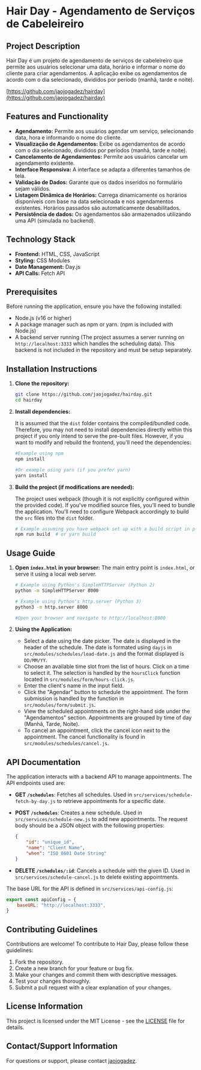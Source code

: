 # Hair Day - Agendamento de Serviços de Cabeleireiro

## Project Description

Hair Day é um projeto de agendamento de serviços de cabeleireiro que permite aos usuários selecionar uma data, horário e informar o nome do cliente para criar agendamentos. A aplicação exibe os agendamentos de acordo com o dia selecionado, divididos por período (manhã, tarde e noite).

[https://github.com/jaojogadez/hairday](https://github.com/jaojogadez/hairday)

## Features and Functionality

*   **Agendamento:** Permite aos usuários agendar um serviço, selecionando data, hora e informando o nome do cliente.
*   **Visualização de Agendamentos:** Exibe os agendamentos de acordo com o dia selecionado, divididos por períodos (manhã, tarde e noite).
*   **Cancelamento de Agendamentos:** Permite aos usuários cancelar um agendamento existente.
*   **Interface Responsiva:** A interface se adapta a diferentes tamanhos de tela.
*   **Validação de Dados:** Garante que os dados inseridos no formulário sejam válidos.
*   **Listagem Dinâmica de Horários:**  Carrega dinamicamente os horários disponíveis com base na data selecionada e nos agendamentos existentes. Horários passados são automaticamente desabilitados.
*   **Persistência de dados:** Os agendamentos são armazenados utilizando uma API (simulada no backend).

## Technology Stack

*   **Frontend:** HTML, CSS, JavaScript
*   **Styling:** CSS Modules
*   **Date Management:** Day.js
*   **API Calls:** Fetch API

## Prerequisites

Before running the application, ensure you have the following installed:

*   Node.js (v16 or higher)
*   A package manager such as npm or yarn.  (npm is included with Node.js)
*   A backend server running (The project assumes a server running on `http://localhost:3333` which handles the scheduling data).  This backend is not included in the repository and must be setup separately.

## Installation Instructions

1.  **Clone the repository:**

    ```bash
    git clone https://github.com/jaojogadez/hairday.git
    cd hairday
    ```

2.  **Install dependencies:**

    It is assumed that the `dist` folder contains the compiled/bundled code. Therefore, you may not need to install dependencies directly within this project if you only intend to serve the pre-built files. However, if you want to modify and rebuild the frontend, you'll need the dependencies:

    ```bash
    #Example using npm
    npm install

    #Or example using yarn (if you prefer yarn)
    yarn install
    ```

3.  **Build the project (if modifications are needed):**

    The project uses webpack (though it is not explicitly configured within the provided code). If you've modified source files, you'll need to bundle the application.  You'll need to configure Webpack accordingly to build the `src` files into the `dist` folder.

    ```bash
    # Example assuming you have webpack set up with a build script in package.json
    npm run build  # or yarn build
    ```

## Usage Guide

1.  **Open `index.html` in your browser:**  The main entry point is `index.html`, or serve it using a local web server.

    ```bash
    # Example using Python's SimpleHTTPServer (Python 2)
    python -m SimpleHTTPServer 8000

    # Example using Python's http.server (Python 3)
    python3 -m http.server 8000

    #Open your browser and navigate to http://localhost:8000
    ```

2.  **Using the Application:**

    *   Select a date using the date picker. The date is displayed in the header of the schedule. The date is formated using `dayjs` in `src/modules/schedules/load-date.js` and the format displayed is `DD/MM/YY`.
    *   Choose an available time slot from the list of hours. Click on a time to select it. The selection is handled by the `hoursClick` function located in `src/modules/form/hours-click.js`.
    *   Enter the client's name in the input field.
    *   Click the "Agendar" button to schedule the appointment.  The form submission is handled by the function in `src/modules/form/submit.js`.
    *   View the scheduled appointments on the right-hand side under the "Agendamentos" section. Appointments are grouped by time of day (Manhã, Tarde, Noite).
    *   To cancel an appointment, click the cancel icon next to the appointment.  The cancel functionality is found in `src/modules/schedules/cancel.js`.

## API Documentation

The application interacts with a backend API to manage appointments. The API endpoints used are:

*   **GET `/schedules`**: Fetches all schedules. Used in `src/services/schedule-fetch-by-day.js` to retrieve appointments for a specific date.
*   **POST `/schedules`**: Creates a new schedule. Used in `src/services/schedule-new.js` to add new appointments. The request body should be a JSON object with the following properties:

    ```json
    {
        "id": "unique_id",
        "name": "Client Name",
        "when": "ISO 8601 Date String"
    }
    ```

*   **DELETE `/schedules/:id`**: Cancels a schedule with the given ID. Used in `src/services/schedule-cancel.js` to delete existing appointments.

The base URL for the API is defined in `src/services/api-config.js`:

```javascript
export const apiConfig = {
    baseURL: "http://localhost:3333",
}
```

## Contributing Guidelines

Contributions are welcome! To contribute to Hair Day, please follow these guidelines:

1.  Fork the repository.
2.  Create a new branch for your feature or bug fix.
3.  Make your changes and commit them with descriptive messages.
4.  Test your changes thoroughly.
5.  Submit a pull request with a clear explanation of your changes.

## License Information

This project is licensed under the MIT License - see the [LICENSE](LICENSE) file for details.

## Contact/Support Information

For questions or support, please contact [jaojogadez](https://github.com/jaojogadez).